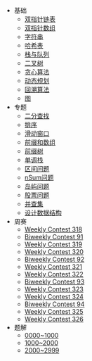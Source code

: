 * 基础
  * [双指针链表](algorithm/pointerlist.md)
  * [双指针数组](algorithm/pointerarray.md)
  * [字符串](algorithm/string.md)
  * [哈希表](algorithm/hashtable.md)
  * [栈与队列](algorithm/stackqueue.md)
  * [二叉树](algorithm/binarytree.md)
  * [贪心算法](algorithm/greedy.md)
  * [动态规划](algorithm/dp.md)
  * [回溯算法](algorithm/backtrack.md)
  * [图](algorithm/graph.md)
* 专题
  * [二分查找](topic/binarysearch.md)
  * [排序](topic/sort.md)
  * [滑动窗口](topic/slidingwindow.md)
  * [前缀和数组](topic/prefixsum.md)
  * [前缀树](topic/trie.md)
  * [单调栈](topic/monotonicstack.md)
  * [区间问题](topic/intervals.md)
  * [nSum问题](topic/nsum.md)
  * [岛屿问题](topic/island.md)
  * [股票问题](topic/stock.md)
  * [并查集](topic/unionfind.md)
  * [设计数据结构](topic/design.md)
* 周赛
  * [Weekly Contest 318](contest/weekly318.md)
  * [Biweekly Contest 91](contest/biweekly91.md)
  * [Weekly Contest 319](contest/weekly319.md)
  * [Weekly Contest 320](contest/weekly320.md)
  * [Biweekly Contest 92](contest/biweekly92.md)
  * [Weekly Contest 321](contest/weekly321.md)
  * [Weekly Contest 322](contest/weekly322.md)
  * [Biweekly Contest 93](contest/biweekly93.md)
  * [Weekly Contest 323](contest/weekly323.md)
  * [Weekly Contest 324](contest/weekly324.md)
  * [Biweekly Contest 94](contest/biweekly94.md)
  * [Weekly Contest 325](contest/weekly325.md)
  * [Weekly Contest 326](contest/weekly326.md)
* 题解
  * [0000~1000](solutions/1000.md)
  * [1000~2000](solutions/2000.md)
  * [2000~2999](solutions/3000.md)